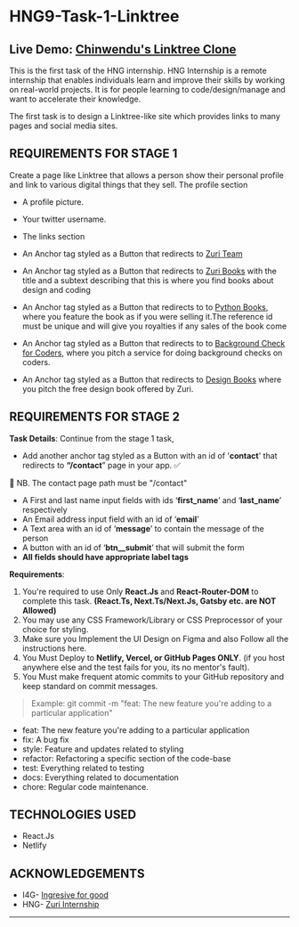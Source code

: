 # HNG9-Task-1-Linktree
Live Demo: 	[Chinwendu's Linktree Clone ](https://chinwendu-nweje-hng-task.netlify.app/)
-----------------------------------------------------

This is the first task of the HNG internship. HNG Internship is a remote internship that enables individuals learn and improve their skills by working on real-world projects. It is for people learning to code/design/manage and want to accelerate their knowledge.
<br/>

The first task is to design a Linktree-like site which provides links to many pages and social media sites.
<br/>

REQUIREMENTS FOR STAGE 1<br>
----------------------------------------------
Create a page like Linktree that allows a person show their personal profile and link to various digital things that they sell.
The profile section

- A profile picture.
- Your twitter username.
- The links section

- An Anchor tag styled as a Button that redirects to [Zuri Team](https://training.zuri.team)
- An Anchor tag styled as a Button that redirects to [Zuri Books](http://books.zuri.team) with the title and a subtext describing that this is where you find books about design and coding
- An Anchor tag styled as a Button that redirects to to [Python Books](https://books.zuri.team/python-for-beginners?ref_id=), where you feature the book as if you were selling it.The reference id must be unique and will give you royalties if any sales of the book come
- An Anchor tag styled as a Button that redirects to to [Background Check for Coders](https://background.zuri.team), where you pitch a service for doing background checks on coders.
- An Anchor tag styled as a Button that redirects to [Design Books](https://books.zuri.team/design-rules0) where you pitch the free design book offered by Zuri.

REQUIREMENTS FOR STAGE 2<BR>
------------------------------------------------
**Task Details**: Continue from the stage 1 task,

- Add another anchor tag styled as a Button with an id of '**contact**' that redirects to **“/contact**” page in your app. ✅

<aside>
🥑 NB. The contact page path must be "/contact"

</aside>

- A First and last name input fields with ids ‘**first_name**’ and ‘**last_name**’ respectively
- An Email address input field with an id of ‘**email**’
- A Text area with an id of ‘**message**’ to contain the message of the person
- A button with an id of ‘**btn__submit**’ that will submit the form
- **All fields should have appropriate label tags**

**Requirements**:

1. You're required to use Only **React.Js** and **React-Router-DOM** to complete this task. **(React.Ts, Next.Ts/Next.Js, Gatsby etc. are NOT Allowed)**
2. You may use any CSS Framework/Library or CSS Preprocessor of your choice for styling.
3. Make sure you Implement the UI Design on Figma and also Follow all the instructions here.
4. You Must Deploy to **Netlify, Vercel, or GitHub Pages ONLY**. (if you host anywhere else and the test fails for you, its no mentor's fault).
5. You Must make frequent atomic commits to your GitHub repository and keep standard on commit messages.

> Example: git commit -m "feat: The new feature you're adding to a particular application"
> 
- feat: The new feature you're adding to a particular application
- fix: A bug fix
- style: Feature and updates related to styling
- refactor: Refactoring a specific section of the code-base
- test: Everything related to testing
- docs: Everything related to documentation
- chore: Regular code maintenance.
  
TECHNOLOGIES USED <br>
------------------------------------------------
- React.Js
- Netlify
  
ACKNOWLEDGEMENTS <br>
----------------------------
- I4G- [Ingresive for good](https://ingressive.org)
- HNG- [Zuri Internship](https://zuri.team)
---------------------------------------------
